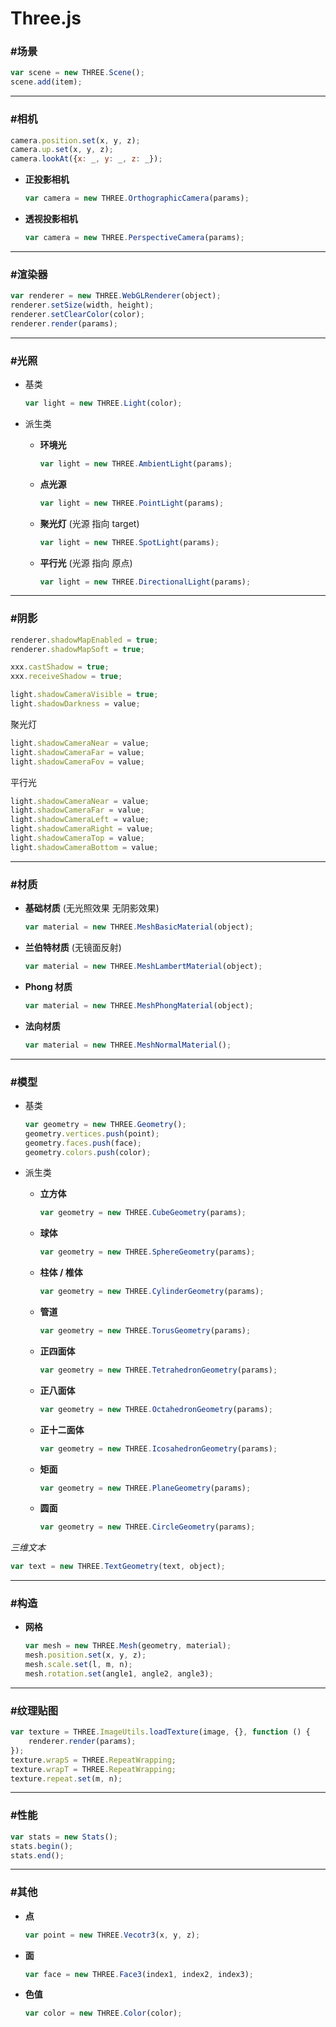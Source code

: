 # Three.js #

### #场景 ###

```javascript
var scene = new THREE.Scene();
scene.add(item);
```

*****

### #相机 ###

```javascript
camera.position.set(x, y, z);
camera.up.set(x, y, z);
camera.lookAt({x: _, y: _, z: _});
```

+ __正投影相机__

    ```javascript
    var camera = new THREE.OrthographicCamera(params);
    ```
+ __透视投影相机__

    ```javascript
    var camera = new THREE.PerspectiveCamera(params);
    ```
    
*****    

### #渲染器 ###

```javascript
var renderer = new THREE.WebGLRenderer(object);
renderer.setSize(width, height);
renderer.setClearColor(color);
renderer.render(params);
```

*****

### #光照 ###
+ 基类

    ```javascript
    var light = new THREE.Light(color);
    ```
+ 派生类
    + __环境光__
    
        ```javascript
        var light = new THREE.AmbientLight(params);
        ```
    + __点光源__
    
        ```javascript
        var light = new THREE.PointLight(params);
        ```
    + __聚光灯__ (光源 指向 target)
        
        ```javascript
        var light = new THREE.SpotLight(params);
        ```
    + __平行光__ (光源 指向 原点)
    
        ```javascript
        var light = new THREE.DirectionalLight(params);
        ```

*****

### #阴影 ###

```javascript
renderer.shadowMapEnabled = true;
renderer.shadowMapSoft = true;
```
```javascript
xxx.castShadow = true;
xxx.receiveShadow = true;
```
```javascript
light.shadowCameraVisible = true;
light.shadowDarkness = value;
```

聚光灯
```javascript
light.shadowCameraNear = value;
light.shadowCameraFar = value;
light.shadowCameraFov = value;
```

平行光
```javascript
light.shadowCameraNear = value;
light.shadowCameraFar = value;
light.shadowCameraLeft = value;
light.shadowCameraRight = value;
light.shadowCameraTop = value;
light.shadowCameraBottom = value;
```

*****

### #材质 ###
+ __基础材质__ (无光照效果 无阴影效果)

    ```javascript
    var material = new THREE.MeshBasicMaterial(object);
    ```
+ __兰伯特材质__ (无镜面反射)

    ```javascript
    var material = new THREE.MeshLambertMaterial(object);
    ```
+ __Phong 材质__

    ```javascript
    var material = new THREE.MeshPhongMaterial(object);
    ```
+ __法向材质__

    ```javascript
    var material = new THREE.MeshNormalMaterial();
    ```

*****

### #模型 ###
+ 基类

    ```javascript
    var geometry = new THREE.Geometry();
    geometry.vertices.push(point);
    geometry.faces.push(face);
    geometry.colors.push(color);
    ```
+ 派生类
    + __立方体__
    
        ```javascript
        var geometry = new THREE.CubeGeometry(params);
        ```
    + __球体__
    
        ```javascript
        var geometry = new THREE.SphereGeometry(params);
        ```
    + __柱体 / 椎体__
        
        ```javascript
        var geometry = new THREE.CylinderGeometry(params);
        ```
    + __管道__
    
        ```javascript
        var geometry = new THREE.TorusGeometry(params);
        ```
    + __正四面体__
    
        ```javascript
        var geometry = new THREE.TetrahedronGeometry(params);
        ```
    + __正八面体__
    
        ```javascript
        var geometry = new THREE.OctahedronGeometry(params);
        ```
    + __正十二面体__
        
        ```javascript
        var geometry = new THREE.IcosahedronGeometry(params);
        ```
    + __矩面__
    
        ```javascript
        var geometry = new THREE.PlaneGeometry(params);
        ```
    + __圆面__
    
        ```javascript
        var geometry = new THREE.CircleGeometry(params);
        ```
    
_三维文本_
```javascript
var text = new THREE.TextGeometry(text, object);
```

*****

### #构造 ###
+ __网格__

    ```javascript
    var mesh = new THREE.Mesh(geometry, material);
    mesh.position.set(x, y, z);
    mesh.scale.set(l, m, n);
    mesh.rotation.set(angle1, angle2, angle3);
    ```

*****

### #纹理贴图 ###

```javascript
var texture = THREE.ImageUtils.loadTexture(image, {}, function () {
    renderer.render(params);
});
texture.wrapS = THREE.RepeatWrapping;
texture.wrapT = THREE.RepeatWrapping;
texture.repeat.set(m, n);
```

*****

### #性能 ###

```javascript
var stats = new Stats();
stats.begin();
stats.end();
```

*****

### #其他 ###
+ __点__

    ```javascript
    var point = new THREE.Vecotr3(x, y, z);
    ```
+ __面__

    ```javascript
    var face = new THREE.Face3(index1, index2, index3);
    ```
+ __色值__

    ```javascript
    var color = new THREE.Color(color);
    ```